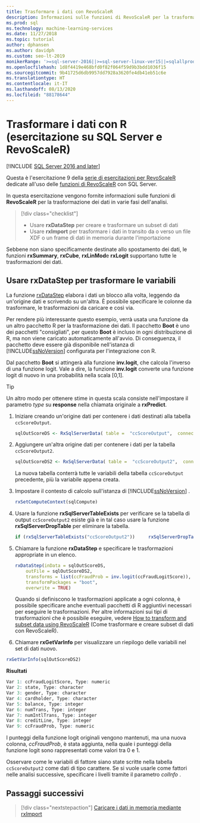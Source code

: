 ```yaml
---
title: Trasformare i dati con RevoScaleR
description: Informazioni sulle funzioni di RevoScaleR per la trasformazione dei dati in varie fasi dell'analisi e su come trasformare i dati usando il linguaggio R in SQL Server.
ms.prod: sql
ms.technology: machine-learning-services
ms.date: 11/27/2018
ms.topic: tutorial
author: dphansen
ms.author: davidph
ms.custom: seo-lt-2019
monikerRange: '>=sql-server-2016||>=sql-server-linux-ver15||=sqlallproducts-allversions'
ms.openlocfilehash: 1d8f4419e468bfd0f82f064f59d9b3bdd1036f15
ms.sourcegitcommit: 9b41725d6db9957dd7928a3620fe4db41eb51c6e
ms.translationtype: HT
ms.contentlocale: it-IT
ms.lasthandoff: 08/13/2020
ms.locfileid: "88178644"
---
```

# <a name="transform-data-using-r-sql-server-and-revoscaler-tutorial"></a>Trasformare i dati con R (esercitazione su SQL Server e RevoScaleR)
[!INCLUDE [SQL Server 2016 and later](../../includes/applies-to-version/sqlserver2016.md)]

Questa è l'esercitazione 9 della [serie di esercitazioni per RevoScaleR](deepdive-data-science-deep-dive-using-the-revoscaler-packages.md) dedicate all'uso delle [funzioni di RevoScaleR](https://docs.microsoft.com/machine-learning-server/r-reference/revoscaler/revoscaler) con SQL Server.

In questa esercitazione vengono fornite informazioni sulle funzioni di **RevoScaleR** per la trasformazione dei dati in varie fasi dell'analisi.

> [!div class="checklist"]
> * Usare **rxDataStep** per creare e trasformare un subset di dati
> * Usare **rxImport** per trasformare i dati in transito da o verso un file XDF o un frame di dati in memoria durante l'importazione

Sebbene non siano specificamente destinate allo spostamento dei dati, le funzioni **rxSummary**, **rxCube**, **rxLinMod**e **rxLogit** supportano tutte le trasformazioni dei dati.

## <a name="use-rxdatastep-to-transform-variables"></a>Usare rxDataStep per trasformare le variabili

La funzione [rxDataStep](https://docs.microsoft.com/machine-learning-server/r-reference/revoscaler/rxdatastep) elabora i dati un blocco alla volta, leggendo da un'origine dati e scrivendo su un'altra. È possibile specificare le colonne da trasformare, le trasformazioni da caricare e così via.

Per rendere più interessante questo esempio, verrà usata una funzione da un altro pacchetto R per la trasformazione dei dati. Il pacchetto **Boot** è uno dei pacchetti "consigliati", per questo **Boot** è incluso in ogni distribuzione di R, ma non viene caricato automaticamente all'avvio. Di conseguenza, il pacchetto deve essere già disponibile nell'istanza di [!INCLUDE[ssNoVersion](../../includes/ssnoversion-md.md)] configurata per l'integrazione con R.

Dal pacchetto **Boot** si attingerà alla funzione **inv.logit**, che calcola l'inverso di una funzione logit. Vale a dire, la funzione **inv.logit** converte una funzione logit di nuovo in una probabilità nella scala [0,1].

> [!TIP] 
> Un altro modo per ottenere stime in questa scala consiste nell'impostare il parametro *type* su **response** nella chiamata originale a **rxPredict**.

1. Iniziare creando un'origine dati per contenere i dati destinati alla tabella `ccScoreOutput`.
  
    ```R
    sqlOutScoreDS <- RxSqlServerData( table =  "ccScoreOutput",  connectionString = sqlConnString, rowsPerRead = sqlRowsPerRead )
    ```
  
2. Aggiungere un'altra origine dati per contenere i dati per la tabella `ccScoreOutput2`.
  
    ```R
    sqlOutScoreDS2 <- RxSqlServerData( table =  "ccScoreOutput2",  connectionString = sqlConnString, rowsPerRead = sqlRowsPerRead )
    ```
  
    La nuova tabella conterrà tutte le variabili della tabella `ccScoreOutput` precedente, più la variabile appena creata.
  
3. Impostare il contesto di calcolo sull'istanza di [!INCLUDE[ssNoVersion](../../includes/ssnoversion-md.md)] .
  
    ```R
    rxSetComputeContext(sqlCompute)
    ```
  
4. Usare la funzione **rxSqlServerTableExists** per verificare se la tabella di output `ccScoreOutput2` esiste già e in tal caso usare la funzione **rxSqlServerDropTable** per eliminare la tabella.
  
    ```R
    if (rxSqlServerTableExists("ccScoreOutput2"))     rxSqlServerDropTable("ccScoreOutput2")
    ```
  
5. Chiamare la funzione **rxDataStep** e specificare le trasformazioni appropriate in un elenco.
  
    ```R
    rxDataStep(inData = sqlOutScoreDS,
        outFile = sqlOutScoreDS2,
        transforms = list(ccFraudProb = inv.logit(ccFraudLogitScore)),
        transformPackages = "boot",
        overwrite = TRUE)
    ```

    Quando si definiscono le trasformazioni applicate a ogni colonna, è possibile specificare anche eventuali pacchetti di R aggiuntivi necessari per eseguire le trasformazioni.  Per altre informazioni sui tipi di trasformazioni che è possibile eseguire, vedere [How to transform and subset data using RevoScaleR](https://docs.microsoft.com/machine-learning-server/r/how-to-revoscaler-data-transform) (Come trasformare e creare subset di dati con RevoScaleR).
  
6. Chiamare **rxGetVarInfo** per visualizzare un riepilogo delle variabili nel set di dati nuovo.
  
```R
rxGetVarInfo(sqlOutScoreDS2)
```

**Risultati**

```R
Var 1: ccFraudLogitScore, Type: numeric
Var 2: state, Type: character
Var 3: gender, Type: character
Var 4: cardholder, Type: character
Var 5: balance, Type: integer
Var 6: numTrans, Type: integer
Var 7: numIntlTrans, Type: integer
Var 8: creditLine, Type: integer
Var 9: ccFraudProb, Type: numeric
```

I punteggi della funzione logit originali vengono mantenuti, ma una nuova colonna, *ccFraudProb*, è stata aggiunta, nella quale i punteggi della funzione logit sono rappresentati come valori tra 0 e 1.

Osservare come le variabili di fattore siano state scritte nella tabella `ccScoreOutput2` come dati di tipo carattere. Se si vuole usarle come fattori nelle analisi successive, specificare i livelli tramite il parametro *colInfo* .

## <a name="next-steps"></a>Passaggi successivi

> [!div class="nextstepaction"]
> [Caricare i dati in memoria mediante rxImport](../../machine-learning/tutorials/deepdive-load-data-into-memory-using-rximport.md)